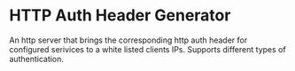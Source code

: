 # HTTP Auth Header Generator

An http server that brings the corresponding http auth header for configured serivices to a white listed clients IPs.
Supports different types of authentication.
